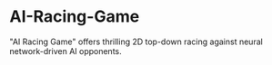 # AI-Racing-Game
"AI Racing Game" offers thrilling 2D top-down racing against neural network-driven AI opponents.
